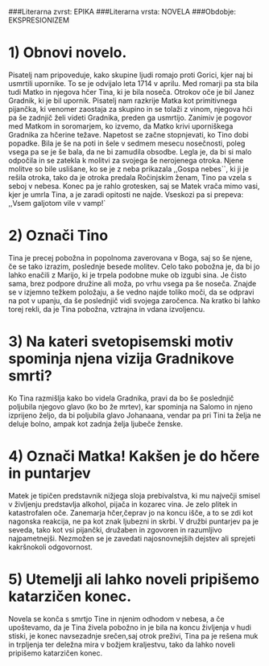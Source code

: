 ###Literarna zvrst: EPIKA
###Literarna vrsta: NOVELA
###Obdobje: EKSPRESIONIZEM
# 1) Obnovi novelo.

Pisatelj nam pripoveduje, kako skupine ljudi romajo proti Gorici, kjer naj bi usmrtili upornike. To se je odvijalo leta 1714 v aprilu. Med romarji pa sta bila tudi Matko in njegova hčer Tina, ki je bila noseča. Otrokov oče je bil Janez Gradnik, ki je bil upornik. Pisatelj nam razkrije Matka kot primitivnega pijančka, ki venomer zaostaja za skupino in se tolaži z vinom, njegova hči pa še zadnjič želi videti Gradnika, preden ga usmrtijo. Zanimiv je pogovor med Matkom in soromarjem, ko izvemo, da Matko krivi uporniškega Gradnika za hčerine težave. Napetost se začne stopnjevati, ko Tino dobi popadke. Bila je še na poti in šele v sedmem mesecu nosečnosti, poleg vsega pa se je še bala, da ne bi zamudila obsodbe. Legla je, da bi si malo odpočila in se zatekla k molitvi za svojega še nerojenega otroka. Njene molitve so bile uslišane, ko se je z neba prikazala ,,Gospa nebes``, ki ji je rešila otroka, tako da je otroka predala Ročinjskim ženam, Tino pa vzela s seboj v nebesa. Konec pa je rahlo grotesken, saj se Matek vrača mimo vasi, kjer je umrla Tina, a je zaradi opitosti ne najde. Vseskozi pa si prepeva: ,,Vsem galjotom vile v vamp!`

# 2) Označi Tino

Tina je precej pobožna in popolnoma zaverovana v Boga, saj so še njene, če se tako izrazim, poslednje besede molitev. Celo tako pobožna je, da bi jo lahko enačili z Marijo, ki je trpela podobne muke ob izgubi sina. Je čisto sama, brez podpore družine ali moža, po vrhu vsega pa še noseča. Znajde se v izjemno težkem položaju, a še vedno najde toliko moči, da se odpravi na pot v upanju, da še poslednjič vidi svojega zaročenca. Na kratko bi lahko torej rekli, da je Tina pobožna, vztrajna in vdana izvoljencu.

# 3) Na kateri svetopisemski motiv spominja njena vizija Gradnikove smrti?

Ko Tina razmišlja kako bo videla Gradnika, pravi da bo še poslednjič poljubila njegovo glavo (ko bo že mrtev), kar spominja na Salomo in njeno izprijeno željo, da bi poljubila glavo Johanaana, vendar pa pri Tini ta želja ne deluje bolno, ampak kot zadnja želja ljubeče ženske.

# 4) Označi Matka! Kakšen je do hčere in puntarjev

Matek je tipičen predstavnik nižjega sloja prebivalstva, ki mu največji smisel v življenju predstavlja alkohol, pijača in kozarec vina. Je zelo plitek in katastrofalen oče. Zanemarja hčer,čeprav jo na koncu išče, a to se zdi kot nagonska reakcija, ne pa kot znak ljubezni in skrbi. V družbi puntarjev pa je seveda, tako kot vsi pijančki, družaben in zgovoren in razumljivo najpametnejši. Nezmožen se je zavedati najosnovnejših dejstev ali sprejeti kakršnokoli odgovornost.

# 5) Utemelji ali lahko noveli pripišemo katarzičen konec.

Novela se konča s smrtjo Tine in njenim odhodom v nebesa, a če upoštevamo, da je Tina živela pobožno in je bila na koncu življenja v hudi stiski, je konec navsezadnje srečen,saj otrok preživi, Tina pa je rešena muk in trpljenja ter deležna mira v božjem kraljestvu, tako da lahko noveli pripišemo katarzičen konec.





